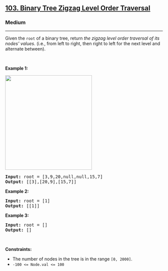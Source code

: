 <h2><a href="https://leetcode.com/problems/binary-tree-zigzag-level-order-traversal/description/">103. Binary Tree Zigzag Level Order Traversal</a></h2><h3>Medium</h3><hr><p>Given the <code>root</code> of a binary tree, return <em>the zigzag level order traversal of its nodes&#39; values</em>. (i.e., from left to right, then right to left for the next level and alternate between).</p>

<p>&nbsp;</p>
<p><strong class="example">Example 1:</strong></p>
<img alt="" src="https://assets.leetcode.com/uploads/2021/02/19/tree1.jpg" style="width: 277px; height: 302px;" />
<pre>
<strong>Input:</strong> root = [3,9,20,null,null,15,7]
<strong>Output:</strong> [[3],[20,9],[15,7]]
</pre>

<p><strong class="example">Example 2:</strong></p>

<pre>
<strong>Input:</strong> root = [1]
<strong>Output:</strong> [[1]]
</pre>

<p><strong class="example">Example 3:</strong></p>

<pre>
<strong>Input:</strong> root = []
<strong>Output:</strong> []
</pre>

<p>&nbsp;</p>
<p><strong>Constraints:</strong></p>

<ul>
	<li>The number of nodes in the tree is in the range <code>[0, 2000]</code>.</li>
	<li><code>-100 &lt;= Node.val &lt;= 100</code></li>
</ul>
